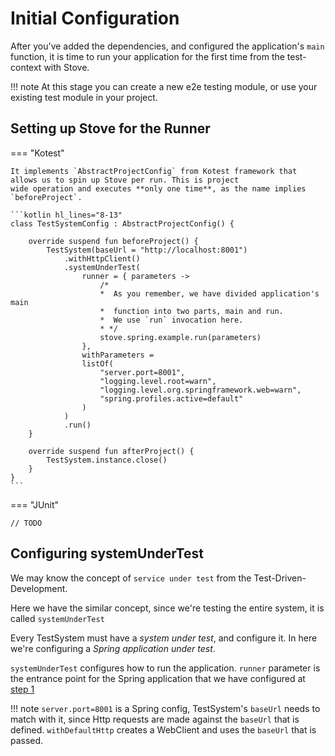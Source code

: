 # Initial Configuration

After you've added the dependencies, and configured the application's `main` function,
it is time to run your application for the first time from the test-context with Stove.

!!! note
    At this stage you can create a new e2e testing module, or use your existing test module in your project.

## Setting up Stove for the Runner

=== "Kotest"
    
    It implements `AbstractProjectConfig` from Kotest framework that allows us to spin up Stove per run. This is project
    wide operation and executes **only one time**, as the name implies `beforeProject`.
    
    ```kotlin hl_lines="8-13"
    class TestSystemConfig : AbstractProjectConfig() {
    
        override suspend fun beforeProject() {
            TestSystem(baseUrl = "http://localhost:8001")
                .withHttpClient()
                .systemUnderTest(
                    runner = { parameters ->
                        /* 
                        *  As you remember, we have divided application's main 
                        *  function into two parts, main and run. 
                        *  We use `run` invocation here.
                        * */
                        stove.spring.example.run(parameters)
                    },
                    withParameters =
                    listOf(
                        "server.port=8001",
                        "logging.level.root=warn",
                        "logging.level.org.springframework.web=warn",
                        "spring.profiles.active=default"
                    )
                )
                .run()
        }
    
        override suspend fun afterProject() {
            TestSystem.instance.close()
        }
    }
    ```

=== "JUnit"
    
    // TODO

## Configuring systemUnderTest

We may know the concept of `service under test` from the Test-Driven-Development.

Here we have the similar concept, since we're testing the entire system, it is called `systemUnderTest`

Every TestSystem must have a _system under test_, and configure it.
In here we're configuring a _Spring application under test_.

`systemUnderTest` configures how to run the application. `runner` parameter is the entrance point for the Spring
application
that we have configured at [step 1](0001-tuning-app.md#tuning-the-applications-entry-point)

!!! note
    `server.port=8001` is a Spring config, TestSystem's `baseUrl` needs to match with it, since Http requests are made
    against the `baseUrl` that is defined. `withDefaultHttp` creates a WebClient and uses the `baseUrl` that is passed.
